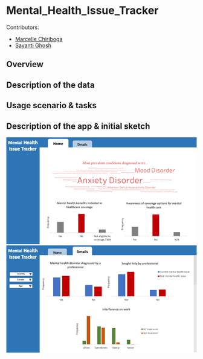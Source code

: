 # Mental_Health_Issue_Tracker

Contributors:
- [Marcelle Chiriboga](https://github.com/mchiriboga)
- [Sayanti Ghosh](https://github.com/Sayanti86)

## Overview


## Description of the data


## Usage scenario & tasks


## Description of the app & initial sketch
![](img/home.png)
![](img/details.png)
